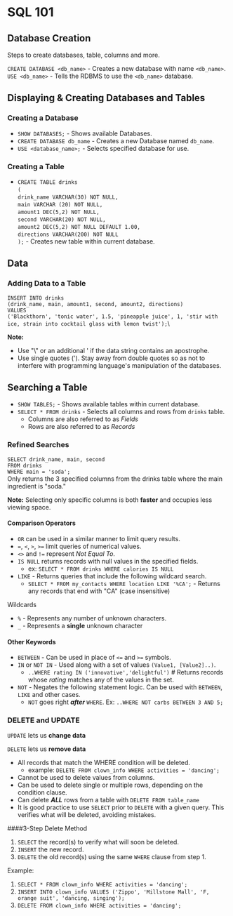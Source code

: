 # SQL 101

## Database Creation
Steps to create databases, table, columns and more.

`CREATE DATABASE <db_name>` - Creates a new database with name `<db_name>`.
`USE <db_name>` - Tells the RDBMS to use the `<db_name>` database.

## Displaying & Creating Databases and Tables
### Creating a Database
* `SHOW DATABASES;` - Shows available Databases.
* `CREATE DATABASE db_name` - Creates a new Database named `db_name`.
* `USE <database_name>;` - Selects specified database for use.


### Creating a Table
* `CREATE TABLE drinks`  
 `(`    
	`drink_name VARCHAR(30) NOT NULL,`  
	`main VARCHAR (20) NOT NULL,`  
	`amount1 DEC(5,2) NOT NULL,`  
	`second VARCHAR(20) NOT NULL,`  
	`amount2 DEC(5,2) NOT NULL DEFAULT 1.00,`  
	`directions VARCHAR(200) NOT NULL`  
`);` - Creates new table within current database.

## Data
### Adding Data to a Table  
`INSERT INTO drinks`\
`(drink_name, main, amount1, second, amount2, directions)`\
`VALUES`\
`('Blackthorn', 'tonic water', 1.5, 'pineapple juice', 1, 'stir with ice, strain into cocktail glass with lemon twist');`\

**Note:** 
* Use "\\" or an additional ' if the data string contains an apostrophe.  
* Use single quotes ('). Stay away from double quotes so as not to interfere with programming language's manipulation of the databases.

## Searching a Table
* `SHOW TABLES;` - Shows available tables within current database.
* `SELECT * FROM drinks` - Selects all columns and rows from `drinks` table.
	* Columns are also referred to as *Fields*
	* Rows are also referred to as *Records*

### Refined Searches
`SELECT drink_name, main, second`\
`FROM drinks`\
`WHERE main = 'soda';`  
Only returns the 3 specified columns from the drinks table where the main ingredient is "soda."

**Note:** Selecting only specific columns is both **faster** and occupies less viewing space.
#### Comparison Operators
* `OR` can be used in a similar manner to limit query results.
* `=`, `<`, `>`, `>=` limit queries of numerical values.
* `<>` and `!=` represent *Not Equal To*.
* `IS NULL` returns records with null values in the specified fields.
	* ex: `SELECT * FROM drinks WHERE calories IS NULL`
* `LIKE` - Returns queries that include the following wildcard search.
	* `SELECT * FROM my_contacts WHERE location LIKE '%CA';` - Returns any records that end with "CA" (case insensitive)

Wildcards
* `%` - Represents any number of unknown characters.
* `_` - Represents a **single** unknown character

#### Other Keywords
* `BETWEEN` - Can be used in place of `<=` and `>=` symbols.
* `IN` or `NOT IN` - Used along with a set of values `(Value1, [Value2]..)`.
	* `..WHERE rating IN ('innovative','delightful')` # Returns records whose *rating* matches any of the values in the set.
* `NOT` - Negates the following statement logic. Can be used with `BETWEEN`, `LIKE` and other cases.
	* `NOT` goes right ***after*** `WHERE`. Ex: `..WHERE NOT carbs BETWEEN 3 AND 5;`

### DELETE and UPDATE
`UPDATE` lets us **change data**

`DELETE` lets us **remove data**
* All records that match the WHERE condition will be deleted.
	* example: `DELETE FROM clown_info WHERE activities = 'dancing';`
* Cannot be used to delete values from columns.
* Can be used to delete single or multiple rows, depending on the condition clause.
* Can delete ***ALL*** rows from a table with `DELETE FROM table_name`
* It is good practice to use `SELECT` prior to `DELETE` with a given query. This verifies what will be deleted, avoiding mistakes.

####3-Step Delete Method
1. `SELECT` the record(s) to verify what will soon be deleted.
2. `INSERT` the new record.
3. `DELETE` the old record(s) using the same `WHERE` clause from step 1.

Example:
1. `SELECT * FROM clown_info WHERE activities = 'dancing';`
2. `INSERT INTO clown_info VALUES ('Zippo', 'Millstone Mall', 'F, orange suit', 'dancing, singing');`
3. `DELETE FROM clown_info WHERE activities = 'dancing';`

